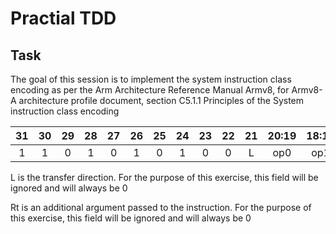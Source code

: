 # Practial TDD

## Task

The goal of this session is to implement the system instruction class encoding as per the Arm Architecture Reference Manual Armv8, for Armv8-A architecture profile document, section C5.1.1 Principles of the System instruction class encoding

| 31 | 30 | 29 | 28 | 27 | 26 | 25 | 24 | 23 | 22 | 21 | 20:19 | 18:16 | 15:12 | 11:08 | 07:05 | 04:00 |
|:--:|:--:|:--:|:--:|:--:|:--:|:--:|:--:|:--:|:--:|:--:|:-----:|:-----:|:-----:|:-----:|:-----:|:-----:|
| 1  | 1  | 0  | 1  | 0  | 1  | 0  | 1  | 0  | 0  | L  |  op0  |  op1  |  CRn  |  CRm  |  op2  |  Rt   |


L is the transfer direction. For the purpose of this exercise, this field will be ignored and will always be 0


Rt is an additional argument passed to the instruction. For the purpose of this exercise, this field will be ignored and will always be 0
